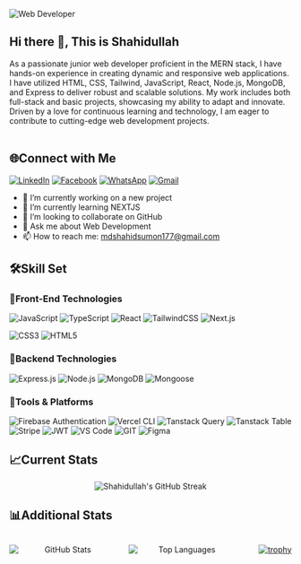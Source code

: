 ![Web Developer](https://i.ibb.co/CWdzZjx/Black-and-White-Gradient-Personal-Linked-In-Banner.png)

## Hi there 👋, This is Shahidullah
As a passionate junior web developer proficient in the MERN stack, I have hands-on experience in creating dynamic and responsive web applications. I have utilized HTML, CSS, Tailwind, JavaScript, React, Node.js, MongoDB, and Express to deliver robust and scalable solutions. My work includes both full-stack and basic projects, showcasing my ability to adapt and innovate. Driven by a love for continuous learning and technology, I am eager to contribute to cutting-edge web development projects.
<br/> <br/> 

## 🌐Connect with Me

[![LinkedIn](https://img.shields.io/badge/LinkedIn-%230077B5.svg?logo=linkedin&logoColor=white)](https://www.linkedin.com/in/shahidulllah)
[![Facebook](https://img.shields.io/badge/Facebook-%231877F2.svg?logo=Facebook&logoColor=white)](https://www.facebook.com/shahidullllah)
[![WhatsApp](https://img.shields.io/badge/WhatsApp-25D366?style=flat-square&logo=whatsapp&logoColor=white)](https://wa.me/+8801623732187)
[![Gmail](https://img.shields.io/badge/Gmail-D14836?style=flat-square&logo=gmail&logoColor=white)](mdshahidsumon177@gmail.com)
<!-- [![Stack Overflow](https://img.shields.io/badge/Stack%20Overflow-FE7A16?style=flat-square&logo=stack-overflow&logoColor=white)](https://stackoverflow.com/users/13540024/nazmul-hassan-batchu) -->

- 🔭 I’m currently working on a new project 
- 🌱 I’m currently learning NEXTJS 
- 👯 I’m looking to collaborate on GitHub 
- 💬 Ask me about Web Development 
- 📫 How to reach me:  mdshahidsumon177@gmail.com

## 🛠️Skill Set

### 🎨Front-End Technologies

![JavaScript](https://img.shields.io/badge/javascript-%23323330.svg?style=for-the-badge&logo=javascript&logoColor=%23F7DF1E)
![TypeScript](https://img.shields.io/badge/typescript-%23007ACC.svg?style=for-the-badge&logo=typescript&logoColor=white)
![React](https://img.shields.io/badge/react-%2320232a.svg?style=for-the-badge&logo=react&logoColor=%2361DAFB)
![TailwindCSS](https://img.shields.io/badge/tailwindcss-%2338B2AC.svg?style=for-the-badge&logo=tailwind-css&logoColor=white)
![Next.js](https://img.shields.io/badge/Next.js-%23000000.svg?style=for-the-badge&logo=next.js)
<!--![Vue.js](https://img.shields.io/badge/Vue.js-%23000000.svg?style=for-the-badge&logo=vue.js)
![Redux](https://img.shields.io/badge/redux--toolkit-%23764ABC.svg?style=for-the-badge&logo=redux&logoColor=white)
![SASS](https://img.shields.io/badge/sass-%23CC6699.svg?style=for-the-badge&logo=sass&logoColor=white)-->
![CSS3](https://img.shields.io/badge/css3-%231572B6.svg?style=for-the-badge&logo=css3&logoColor=white)
![HTML5](https://img.shields.io/badge/html5-%23E34F26.svg?style=for-the-badge&logo=html5&logoColor=white)

### 🔧Backend Technologies

![Express.js](https://img.shields.io/badge/express.js-%23404d59.svg?style=for-the-badge&logo=express&logoColor=%2361DAFB)
![Node.js](https://img.shields.io/badge/node.js-6DA55F?style=for-the-badge&logo=node.js&logoColor=white)
![MongoDB](https://img.shields.io/badge/MongoDB-%234ea94b.svg?style=for-the-badge&logo=mongodb&logoColor=white)
![Mongoose](https://img.shields.io/badge/mongoose-%23880000.svg?style=for-the-badge&logo=mongoose&logoColor=white)

### 🧰Tools & Platforms

![Firebase Authentication](https://img.shields.io/badge/Firebase-Authentication-FFCA28?style=for-the-badge&logo=Firebase&logoColor=white&labelColor=dd2c00)
![Vercel CLI](https://img.shields.io/badge/vercel%20cli-%23000000.svg?style=for-the-badge&logo=vercel&logoColor=white)
![Tanstack Query](https://img.shields.io/badge/tanstack%20query-%23FF4154.svg?style=for-the-badge&logo=react-query&logoColor=white)
![Tanstack Table](https://img.shields.io/badge/tanstack%20table-%23007ACC.svg?style=for-the-badge&logo=react-table&logoColor=white)
![Stripe](https://img.shields.io/badge/Stripe-%231e1e1e.svg?style=for-the-badge&logo=stripe&logoColor=%2364C4ED)
![JWT](https://img.shields.io/badge/JWT-black?style=for-the-badge&logo=JSON%20web%20tokens)
![VS Code](https://img.shields.io/badge/VS%20Code-007ACC?style=for-the-badge&logo=visual-studio-code&logoColor=white)
![GIT](https://img.shields.io/badge/Git-fc6d26?style=for-the-badge&logo=git&logoColor=white)
![Figma](https://img.shields.io/badge/Figma-F24E1E?style=for-the-badge&logo=figma&logoColor=white)
<!-- ![Adobe Acrobat Pro](https://img.shields.io/badge/Adobe%20Acrobat%20Pro-EC1C24?style=for-the-badge&logo=adobe-acrobat-reader&logoColor=white) -->

## :chart_with_upwards_trend:Current Stats
<!-- markdownlint-disable MD033 -->
<div align="center">
    <!-- <img src="https://streak-stats.demolab.com/?user=shahidulllah&show_icons=true&theme=transparent&hide_border=true" alt="GitHub Streak Stats"> -->
    <!-- <img src="https://github-readme-streak-stats.herokuapp.com?user=shahidulllah&theme=transparent&hide_border=true&border_radius=4&date_format=M%20j%5B%2C%20Y%5D&ring=E58307&fire=E58307&currStreakLabel=E58307&stroke=EB545400&currStreakNum=E58307&dates=E58307" alt="Shahidullah's GitHub Streak" /> -->
 <img src="https://streak-stats.demolab.com?user=shahidulllah&theme=transparent&border_radius=4&date_format=M%20j%5B%2C%20Y%5D&ring=E58307&fire=E58307&currStreakLabel=E58307&stroke=EB545400&currStreakNum=E58307&dates=E58307" alt="Shahidullah's GitHub Streak">
</div>




## 📊Additional Stats

<!-- markdownlint-disable MD033 -->
<!-- <div align="center">
    <img src="https://github-readme-stats.vercel.app/api?username=nazmul-nhb&show_icons=true&theme=transparent" alt="GitHub Stats">
    <img src="https://github-readme-stats.vercel.app/api/top-langs/?username=nazmul-nhb&show_icons=true&theme=transparent&layout=compact" alt="Top Languages">
</div> -->
<div style="display: flex; justify-content: center; align-items: center; flex-wrap: wrap; gap:20px;" align="center">
    <img src="https://github-readme-stats.vercel.app/api?username=shahidulllah&show_icons=true&theme=transparent" alt="GitHub Stats" style="flex: 1;">
    <img src="https://github-readme-stats.vercel.app/api/top-langs/?username=shahidulllah&show_icons=true&theme=transparent&layout=compact" alt="Top Languages" style="flex: 1;"><br/> <br/>
 
[![trophy](https://github-profile-trophy.vercel.app/?username=shahidulllah&&show_icons=true&theme=transparent&layout=compact)](https://github.com/ryo-ma/github-profile-trophy)
</div>

